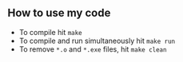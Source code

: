 ## How to use my code

- To compile hit `make`
- To compile and run simultaneously hit `make run`
- To remove `*.o` and `*.exe` files, hit `make clean`
